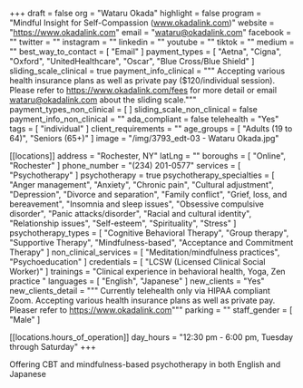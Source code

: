 +++
draft = false
org = "Wataru Okada"
highlight = false
program = "Mindful Insight for Self-Compassion (www.okadalink.com)"
website = "https://www.okadalink.com"
email = "wataru@okadalink.com"
facebook = ""
twitter = ""
instagram = ""
linkedin = ""
youtube = ""
tiktok = ""
medium = ""
best_way_to_contact = [ "Email" ]
payment_types = [
  "Aetna",
  "Cigna",
  "Oxford",
  "UnitedHealthcare",
  "Oscar",
  "Blue Cross/Blue Shield"
]
sliding_scale_clinical = true
payment_info_clinical = """
Accepting various health insurance plans as well as private pay ($120/individual session).
Please refer to https://www.okadalink.com/fees for more detail or email wataru@okadalink.com about the sliding scale."""
payment_types_non_clinical = [ ]
sliding_scale_non_clinical = false
payment_info_non_clinical = ""
ada_compliant = false
telehealth = "Yes"
tags = [ "individual" ]
client_requirements = ""
age_groups = [ "Adults (19 to 64)", "Seniors (65+)" ]
image = "/img/3793_edt-03 - Wataru Okada.jpg"

[[locations]]
address = "Rochester, NY"
latLng = ""
boroughs = [ "Online", "Rochester" ]
phone_number = "(234) 201-0577"
services = [ "Psychotherapy" ]
psychotherapy = true
psychotherapy_specialties = [
  "Anger management",
  "Anxiety",
  "Chronic pain",
  "Cultural adjustment",
  "Depression",
  "Divorce and separation",
  "Family conflict",
  "Grief, loss, and bereavement",
  "Insomnia and sleep issues",
  "Obsessive compulsive disorder",
  "Panic attacks/disorder",
  "Racial and cultural identity",
  "Relationship issues",
  "Self-esteem",
  "Spirituality",
  "Stress"
]
psychotherapy_types = [
  "Cognitive Behavioral Therapy",
  "Group therapy",
  "Supportive Therapy",
  "Mindfulness-based",
  "Acceptance and Commitment Therapy"
]
non_clinical_services = [ "Meditation/mindfulness practices", "Psychoeducation" ]
credentials = [ "LCSW (Licensed Clinical Social Worker)" ]
trainings = "Clinical experience in behavioral health, Yoga, Zen practice "
languages = [ "English", "Japanese" ]
new_clients = "Yes"
new_clients_detail = """
Currently telehealth only via HIPAA compliant Zoom.
Accepting various health insurance plans as well as private pay. Pleaser refer to https://www.okadalink.com"""
parking = ""
staff_gender = [ "Male" ]

  [[locations.hours_of_operation]]
  day_hours = "12:30 pm - 6:00 pm, Tuesday through Saturday"
+++


Offering CBT and mindfulness-based psychotherapy in both English and Japanese 

